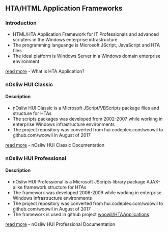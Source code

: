 

## HTA/HTML Application Frameworks

### Introduction
* HTML/HTA Application Framework for IT Professionals and advanced scripters in the Windows enterprise infrastructure
* The programming languange is Microsoft JScript, JavaScript and HTA files
* The ideal platform is Windows Server in a Windows domain enterprise environment

[read more](https://msdn.microsoft.com/en-us/library/ms536496(v=vs.85).aspx) - What is HTA Application?

### nOsliw HUI Classic
#### Description
* nOsliw HUI Classic is a Microsoft JScript/VBScripts package files and structure for HTAs
* The scripts packages was developed from 2002-2007 while working in enterprise Windows infrastructure environments
* The project repository was converted from hui.codeplex.com/woowil to github.com/woowil in August of 2017

[read more](./docs/hui-classic.md) - nOsliw HUI Classic Documentation

### nOsliw HUI Professional
#### Description
* nOsliw HUI Professional is a Microsoft JScripts library package AJAX-alike framework structure for HTAs
* The framework was developed 2006-2009 while working in enterprise Windows infrastructure environments
* The project repository was converted from hui.codeplex.com/woowil to github.com/woowil in August of 2017
* The framework is used in github project [woowil/HTAApplications](https://github.com/woowil/HTAApplications)

[read more](./docs/hui-professional.md) - nOsliw HUI Professional Documentation








